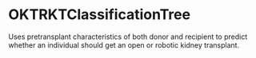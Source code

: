 # OKTRKTClassificationTree
Uses pretransplant characteristics of both donor and recipient to predict whether an individual should get an open or robotic kidney transplant. 
